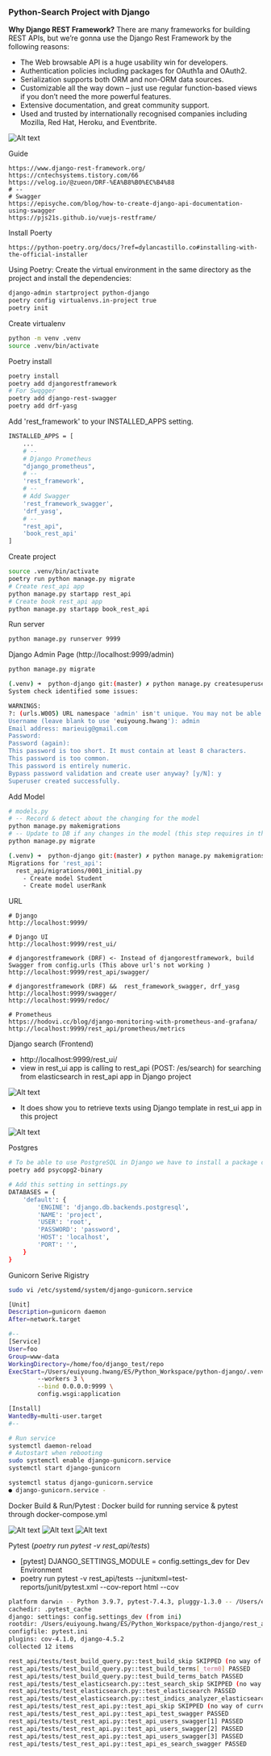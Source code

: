 ### Python-Search Project with Django

__Why Django REST Framework?__
There are many frameworks for building REST APIs, but we’re gonna use the Django Rest Framework by the following reasons:
- The Web browsable API is a huge usability win for developers.
- Authentication policies including packages for OAuth1a and OAuth2.
- Serialization supports both ORM and non-ORM data sources.
- Customizable all the way down – just use regular function-based views if you don’t need the more powerful features.
- Extensive documentation, and great community support.
- Used and trusted by internationally recognised companies including Mozilla, Red Hat, Heroku, and Eventbrite.

![Alt text](./screenshots/Django-RESTAPI-Architecture.png)

Guide
```
https://www.django-rest-framework.org/
https://cntechsystems.tistory.com/66
https://velog.io/@zueon/DRF-%EA%B8%B0%EC%B4%88
# --
# Swagger
https://episyche.com/blog/how-to-create-django-api-documentation-using-swagger
https://pjs21s.github.io/vuejs-restframe/
```


Install Poerty
```
https://python-poetry.org/docs/?ref=dylancastillo.co#installing-with-the-official-installer
```

Using Poetry: Create the virtual environment in the same directory as the project and install the dependencies:
```bash
django-admin startproject python-django
poetry config virtualenvs.in-project true
poetry init
```


Create virtualenv
```bash
python -m venv .venv
source .venv/bin/activate
```


Poetry install
```bash
poetry install
poetry add djangorestframework
# For Swqgger
poetry add django-rest-swagger
poetry add drf-yasg
```

Add 'rest_framework' to your INSTALLED_APPS setting.
```bash
INSTALLED_APPS = [
    ...
    # --
    # Django Prometheus
    "django_prometheus",
    # --
    'rest_framework',
    # --
    # Add Swagger
    'rest_framework_swagger',
    'drf_yasg',
    # --
    "rest_api",
    'book_rest_api'		 
]
```

Create project
```bash
source .venv/bin/activate
poetry run python manage.py migrate 
# Create rest_api app
python manage.py startapp rest_api
# Create book rest_api app
python manage.py startapp book_rest_api
```

Run server
```bash
python manage.py runserver 9999
```

Django Admin Page (http://localhost:9999/admin)
```bash
python manage.py migrate

(.venv) ➜  python-django git:(master) ✗ python manage.py createsuperuser
System check identified some issues:

WARNINGS:
?: (urls.W005) URL namespace 'admin' isn't unique. You may not be able to reverse all URLs in this namespace
Username (leave blank to use 'euiyoung.hwang'): admin
Email address: marieuig@gmail.com
Password: 
Password (again): 
This password is too short. It must contain at least 8 characters.
This password is too common.
This password is entirely numeric.
Bypass password validation and create user anyway? [y/N]: y
Superuser created successfully.
```

Add Model
```bash
# models.py
# -- Record & detect about the changing for the model
python manage.py makemigrations
# -- Update to DB if any changes in the model (this step requires in the Django)
python manage.py migrate

(.venv) ➜  python-django git:(master) ✗ python manage.py makemigrations
Migrations for 'rest_api':
  rest_api/migrations/0001_initial.py
    - Create model Student
    - Create model userRank
```


URL
```http
# Django
http://localhost:9999/

# Django UI
http://localhost:9999/rest_ui/

# djangorestframework (DRF) <- Instead of djangorestframework, build Swagger from config.urls (This above url's not working )
http://localhost:9999/rest_api/swagger/

# djangorestframework (DRF) &&  rest_framework_swagger, drf_yasg
http://localhost:9999/swagger/
http://localhost:9999/redoc/

# Prometheus
https://hodovi.cc/blog/django-monitoring-with-prometheus-and-grafana/
http://localhost:9999/rest_api/prometheus/metrics
```

Django search (Frontend)
- http://localhost:9999/rest_ui/
- view in rest_ui app is calling to rest_api (POST: /es/search) for searching from elasticsearch in rest_api app in Django project

![Alt text](./screenshots/Django-rest_api.png)

- It does show you to retrieve texts using Django template in rest_ui app in this project

![Alt text](./screenshots/Django-rest_ui-search.png)

Postgres
```bash
# To be able to use PostgreSQL in Django we have to install a package called psycopg2.
poetry add psycopg2-binary

# Add this setting in settings.py
DATABASES = {
    'default': {
        'ENGINE': 'django.db.backends.postgresql',
        'NAME': 'project',
        'USER': 'root',
        'PASSWORD': 'password',
        'HOST': 'localhost',
        'PORT': '',
    }
}
```

Gunicorn Serive Rigistry
```bash
sudo vi /etc/systemd/system/django-gunicorn.service

[Unit]
Description=gunicorn daemon
After=network.target

#--
[Service]
User=foo
Group=www-data
WorkingDirectory=/home/foo/django_test/repo
ExecStart=/Users/euiyoung.hwang/ES/Python_Workspace/python-django/.venv/bin/gunicorn \
        --workers 3 \
        --bind 0.0.0.0:9999 \
        config.wsgi:application

[Install]
WantedBy=multi-user.target
#--

# Run service
systemctl daemon-reload
# Autostart when rebooting
sudo systemctl enable django-gunicorn.service
systemctl start django-gunicorn

systemctl status django-gunicorn.service
● django-gunicorn.service - 
```

Docker Build & Run/Pytest : Docker build for running service & pytest through docker-compose.yml

![Alt text](./screenshots/Django-Docker-Compose-Build.png)
![Alt text](./screenshots/Django-Docker-Compose-Run.png)
![Alt text](./screenshots/Django-Docker-Compose-Pytest.png)

Pytest (<i>poetry run pytest -v rest_api/tests</i>)
- [pytest] DJANGO_SETTINGS_MODULE = config.settings_dev for Dev Environment
- poetry run pytest -v rest_api/tests --junitxml=test-reports/junit/pytest.xml --cov-report html --cov

```bash
platform darwin -- Python 3.9.7, pytest-7.4.3, pluggy-1.3.0 -- /Users/euiyoung.hwang/ES/Python_Workspace/python-django/.venv/bin/python
cachedir: .pytest_cache
django: settings: config.settings_dev (from ini)
rootdir: /Users/euiyoung.hwang/ES/Python_Workspace/python-django/rest_api/tests
configfile: pytest.ini
plugins: cov-4.1.0, django-4.5.2
collected 12 items                                                                                                                         

rest_api/tests/test_build_query.py::test_build_skip SKIPPED (no way of currently testing this)                                       [  8%]
rest_api/tests/test_build_query.py::test_build_terms[_term0] PASSED                                                                  [ 16%]
rest_api/tests/test_build_query.py::test_build_terms_batch PASSED                                                                    [ 25%]
rest_api/tests/test_elasticsearch.py::test_search_skip SKIPPED (no way of currently testing this)                                    [ 33%]
rest_api/tests/test_elasticsearch.py::test_elasticsearch PASSED                                                                      [ 41%]
rest_api/tests/test_elasticsearch.py::test_indics_analyzer_elasticsearch PASSED                                                      [ 50%]
rest_api/tests/test_rest_api.py::test_api_skip SKIPPED (no way of currently testing this)                                            [ 58%]
rest_api/tests/test_rest_api.py::test_api_test_swagger PASSED                                                                        [ 66%]
rest_api/tests/test_rest_api.py::test_api_users_swagger[1] PASSED                                                                    [ 75%]
rest_api/tests/test_rest_api.py::test_api_users_swagger[2] PASSED                                                                    [ 83%]
rest_api/tests/test_rest_api.py::test_api_users_swagger[3] PASSED                                                                    [ 91%]
rest_api/tests/test_rest_api.py::test_api_es_search_swagger PASSED                                                                   [100%]
```